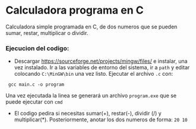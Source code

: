 # Calculadora programa en C
Calculadora simple programada en C, de dos numeros que se pueden sumar, restar, multiplicar o dividir. 

### Ejecucion del codigo:
  - Descargar https://sourceforge.net/projects/mingw/files/ e instalar, una vez instalado. 
  Ir a las variables de entorno del sistema, ir a `path` y editar colocando `C:\MinGW\bin` una vez listo.
  Ejecutar el archivo `.c` con:
  <pre><code> gcc main.c -o program </code></pre>
  Una vez ejecutada la linea se generará un archivo `program.exe` que se puede ejecutar con `cmd`
  - El codigo pedira si necesitas sumar(+), restar(-), dividir (/) y multiplicar(*).
  Posteriormente, anotar los dos numeros de forma: `20 10`
